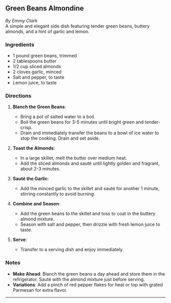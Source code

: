 ## Green Beans Almondine

_By Emmy Clark_  
A simple and elegant side dish featuring tender green beans, buttery almonds, and a hint of garlic and lemon.

### Ingredients
- 1 pound green beans, trimmed
- 2 tablespoons butter
- 1/2 cup sliced almonds
- 2 cloves garlic, minced
- Salt and pepper, to taste
- Lemon juice, to taste

### Directions
1. **Blanch the Green Beans**:
   - Bring a pot of salted water to a boil.
   - Boil the green beans for 3-5 minutes until bright green and tender-crisp.
   - Drain and immediately transfer the beans to a bowl of ice water to stop the cooking. Drain and set aside.

2. **Toast the Almonds**:
   - In a large skillet, melt the butter over medium heat.
   - Add the sliced almonds and sauté until lightly golden and fragrant, about 2-3 minutes.

3. **Sauté the Garlic**:
   - Add the minced garlic to the skillet and sauté for another 1 minute, stirring constantly to avoid burning.

4. **Combine and Season**:
   - Add the green beans to the skillet and toss to coat in the buttery almond mixture.
   - Season with salt and pepper, then drizzle with fresh lemon juice to taste.

5. **Serve**:
   - Transfer to a serving dish and enjoy immediately.

### Notes
- **Make Ahead**: Blanch the green beans a day ahead and store them in the refrigerator. Sauté with the almond mixture just before serving.
- **Variations**: Add a pinch of red pepper flakes for heat or top with grated Parmesan for extra flavor.

---